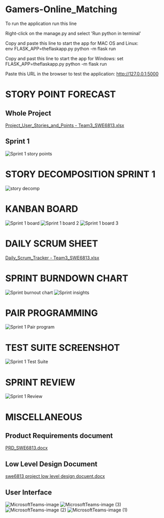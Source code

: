 # Gamers-Online_Matching

 To run the application run this line

 Right-click on the manage.py and select 'Run python in terminal'
 
 Copy and paste this line to start the app for MAC OS and Linux:  
 env FLASK_APP=theflaskapp.py python -m flask run

 Copy and past this line to start the app for Windows:
 set FLASK_APP=theflaskapp.py python -m flask run


 Paste this URL in the browser to test the application:  http://127.0.0.1:5000
 
 # STORY POINT FORECAST
 
 ## Whole Project
 
 [Project_User_Stories_and_Points - Team3_SWE6813.xlsx](https://github.com/Web-Service-Engineering/Gamers-Online_Matching/files/10994365/Project_User_Stories_and_Points.-.Team3_SWE6813.xlsx)

 ## Sprint 1
 ![Sprint 1 story points](https://user-images.githubusercontent.com/85327006/225479498-7096e4d2-6b69-425e-8f49-cdcdf6e8497e.PNG)
 
 # STORY DECOMPOSITION SPRINT 1
 
 ![story decomp](https://user-images.githubusercontent.com/85327006/225481310-077181a5-66cb-4e00-9526-08b7166b99de.PNG)
 
 # KANBAN BOARD 
 
 ![Sprint 1 board](https://user-images.githubusercontent.com/85327006/225479964-da00a065-c168-4f74-bd69-d3d32660f725.PNG)
 ![Sprint 1 board 2](https://user-images.githubusercontent.com/85327006/225479957-79f2da7f-53ca-40f2-8e32-bbeaea4a2a0d.PNG)
 ![Sprint 1 board 3](https://user-images.githubusercontent.com/85327006/225479961-cf98970e-9e9e-4a06-b18f-c4400fd1be46.PNG)
 
 # DAILY SCRUM SHEET
 [Daily_Scrum_Tracker - Team3_SWE6813.xlsx](https://github.com/Web-Service-Engineering/Gamers-Online_Matching/files/10994553/Daily_Scrum_Tracker.-.Team3_SWE6813.xlsx)
 
 # SPRINT BURNDOWN CHART
 
 ![Sprint burnout chart](https://user-images.githubusercontent.com/85327006/225482626-2aa6d8d8-600c-47e0-9398-6d6359112c9d.PNG)
 ![Sprint insights](https://user-images.githubusercontent.com/85327006/225482629-499d3fa6-e8fe-4ecd-8c75-e9213f30f308.PNG)
 
 # PAIR PROGRAMMING
 
 ![Sprint 1 Pair program](https://user-images.githubusercontent.com/85327006/225482942-3c06328d-59c9-4bcf-b953-9b91635f209d.PNG)
 
 # TEST SUITE SCREENSHOT

 ![Sprint 1 Test Suite](https://user-images.githubusercontent.com/85327006/225457756-15cce1e2-31ba-480f-968a-9791453ab1aa.PNG)
 
 # SPRINT REVIEW
 
  ![Sprint 1 Review](https://user-images.githubusercontent.com/85327006/225483154-05122ecc-0d63-4ffa-8c42-12b709e99241.PNG)
  
 # MISCELLANEOUS
 
 ## Product Requirements document
[PRD_SWE6813.docx](https://github.com/Web-Service-Engineering/Gamers-Online_Matching/files/10985733/PRD_SWE6813.docx)

 ## Low Level Design Document
[swe6813 project low level design docuent.docx](https://github.com/Web-Service-Engineering/Gamers-Online_Matching/files/10985736/swe6813.project.low.level.design.docuent.docx)

 ## User Interface
 
 ![MicrosoftTeams-image](https://user-images.githubusercontent.com/85327006/225483947-ca53de82-3142-468c-acd4-52f8ee2ab852.png)
![MicrosoftTeams-image (3)](https://user-images.githubusercontent.com/85327006/225483950-10da6e93-2971-47ce-8062-ed84e4b97273.png)
![MicrosoftTeams-image (2)](https://user-images.githubusercontent.com/85327006/225483961-d93d2ad1-bd8e-452a-929b-ff60418eb980.png)
![MicrosoftTeams-image (1)](https://user-images.githubusercontent.com/85327006/225483963-be067ffb-aa2b-46c3-aaa1-8a524d92b8ca.png)


 


